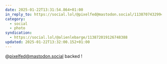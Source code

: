 ```yaml
---
date: 2025-01-22T13:31:54.864+01:00
in_reply_to: https://social.lol/@pixelfed@mastodon.social/113870743299473931
category:
  - social
  - photo
syndication:
  - https://social.lol/@alienlebarge/113872019126748388
updated: 2025-01-22T13:32:00.152+01:00
---
```


@pixelfed@mastodon.social backed !
